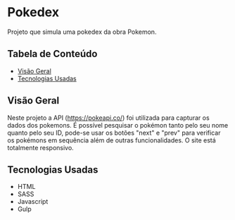 # Pokedex

Projeto que simula uma pokedex da obra Pokemon.

## Tabela de Conteúdo

- [Visão Geral](#vis%C3%A3o-geral)
- [Tecnologias Usadas](#tecnologias-usadas)

## Visão Geral

Neste projeto a API (https://pokeapi.co/) foi utilizada para capturar os dados dos pokemons. É possível pesquisar o pokémon tanto pelo seu nome quanto pelo seu ID, pode-se usar os botões "next" e "prev" para verificar os pokémons em sequência além de outras funcionalidades. O site está totalmente responsivo.

## Tecnologias Usadas

- HTML
- SASS
- Javascript
- Gulp
